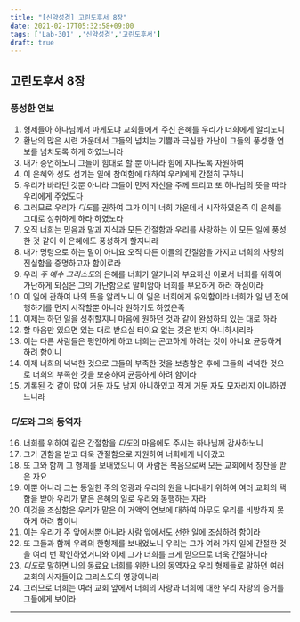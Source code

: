 ```yaml
---
title: "[신약성경] 고린도후서 8장"
date: 2021-02-17T05:32:58+09:00
tags: ['Lab-301' ,'신약성경','고린도후서']
draft: true
---
```

## 고린도후서 8장
### 풍성한 연보
1. 형제들아 하나님께서 마게도냐 교회들에게 주신 은혜를 우리가 너희에게 알리노니
2. 환난의 많은 시련 가운데서 그들의 넘치는 기쁨과 극심한 가난이 그들의 풍성한 연보를 넘치도록 하게 하였느니라
3. 내가 증언하노니 그들이 힘대로 할 뿐 아니라 힘에 지나도록 자원하여
4. 이 은혜와 성도 섬기는 일에 참여함에 대하여 우리에게 간절히 구하니
5. 우리가 바라던 것뿐 아니라 그들이 먼저 자신을 주께 드리고 또 하나님의 뜻을 따라 우리에게 주었도다
6. 그러므로 우리가 *디도*를 권하여 그가 이미 너희 가운데서 시작하였은즉 이 은혜를 그대로 성취하게 하라 하였노라
7. 오직 너희는 믿음과 말과 지식과 모든 간절함과 우리를 사랑하는 이 모든 일에 풍성한 것 같이 이 은혜에도 풍성하게 할지니라
8. 내가 명령으로 하는 말이 아니요 오직 다른 이들의 간절함을 가지고 너희의 사랑의 진실함을 증명하고자 함이로라
9. 우리 *주 예수 그리스도*의 은혜를 너희가 알거니와 부요하신 이로서 너희를 위하여 가난하게 되심은 그의 가난함으로 말미암아 너희를 부요하게 하러 하심이라
10. 이 일에 관하여 나의 뜻을 알리노니 이 일은 너희에게 유익함이라 너희가 일 년 전에 행하기를 먼저 시작할뿐 아니라 원하기도 하였은즉
11. 이제는 하던 일을 성취할지니 마음에 원하던 것과 같이 완성하되 있는 대로 하라
12. 할 마음만 있으면 있는 대로 받으실 터이요 없는 것은 받지 아니하시리라
13. 이는 다른 사람들은 평안하게 하고 너희는 곤고하게 하려는 것이 아니요 균등하게 하려 함이니
14. 이제 너희의 넉넉한 것으로 그들의 부족한 것을 보충함은 후에 그들의 넉넉한 것으로 너희의 부족한 것을 보충하여 균등하게 하려 함이라
15. 기록된 것 같이 많이 거둔 자도 남지 아니하였고 적게 거둔 자도 모자라지 아니하였느니라
### *디도*와 그의 동역자
16. 너희를 위하여 같은 간절함을 *디도*의 마음에도 주시는 하나님께 감사하노니
17. 그가 권함을 받고 더욱 간절함으로 자원하여 너희에게 나아갔고
18. 또 그와 함께 그 형제를 보내었으니 이 사람은 복음으로써 모든 교회에서 칭찬을 받은 자요
19. 이뿐 아니라 그는 동일한 주의 영광과 우리의 원을 나타내기 위하여 여러 교회의 택함을 받아 우리가 맡은 은혜의 일로 우리와 동행하는 자라
20. 이것을 조심함은 우리가 맡은 이 거액의 연보에 대하여 아무도 우리를 비방하지 못하게 하려 함이니
21. 이는 우리가 주 앞에서뿐 아니라 사람 앞에서도 선한 일에 조심하려 함이라
22. 또 그들과 함께 우리의 한형제를 보내었노니 우리는 그가 여러 가지 일에 간절한 것을 여러 번 확인하였거니와 이제 그가 너희를 크게 믿으므로 더욱 간절하니라
23. *디도*로 말하면 나의 동료요 너희를 위한 나의 동역자요 우리 형제들로 말하면 여러 교회의 사자들이요 그리스도의 영광이니라
24. 그러므로 너희는 여러 교회 앞에서 너희의 사랑과 너희에 대한 우리 자랑의 증거를 그들에게 보이라
***


